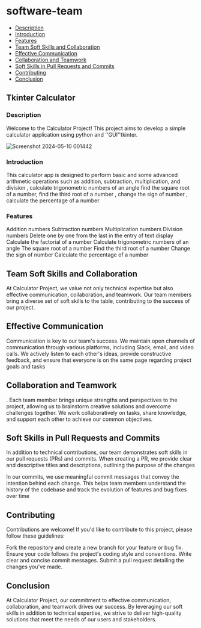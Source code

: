 # software-team
- [Description](#Description)
- [Introduction](#Introduction)
- [Features](#Features)
- [Team Soft Skills and Collaboration](#Team-Soft-Skills-and-Collaboration)
- [Effective Communication](#Effective-Communication)
- [Collaboration and Teamwork](#Collaboration-and-Teamwork)
- [Soft Skills in Pull Requests and Commits](#Soft-Skills-in-Pull-Requests-and-Commits)
- [Contributing](#Contributing)
- [Conclusion](#Conclusion)
## Tkinter Calculator
### Description
Welcome to the Calculator Project! This project aims to develop a simple calculator application using python and ''GUI''tkinter.


![Screenshot 2024-05-10 001442](https://github.com/Hesham942/software-team/assets/154346647/203e1a06-da67-450b-9f47-40245a009111)

### Introduction
This calculator app is designed to perform basic and some advanced arithmetic operations such as addition, subtraction, multiplication, and division , calculate trigonometric numbers of an angle
find the square root of a number, find the third root of a number , change the sign of number , calculate the percentage of a number
### Features
Addition numbers
Subtraction  numbers
Multiplication  numbers
Division numbers
Delete one by one from the last in the entry of text display
Calculate the factorial of a number
Calculate trigonometric numbers of an angle
The square root of a number
Find the third root of a number
Change the sign of number
Calculate the percentage of a number

## Team Soft Skills and Collaboration
At Calculator Project, we value not only technical expertise but also effective communication, 
collaboration, and teamwork. Our team members bring a diverse set of soft skills to the table,
contributing to the success of our project.
## Effective Communication
Communication is key to our team's success. We maintain open channels of communication through 
various platforms, including Slack, email, and video calls. We actively listen to each other's ideas, 
provide constructive feedback, and ensure that everyone is on the same page regarding project goals and tasks 
## Collaboration and Teamwork
. Each team member brings unique strengths and perspectives to the project, allowing us to brainstorm creative solutions 
and overcome challenges together. We work collaboratively on tasks, share knowledge, and support each other to achieve our common objectives.
## Soft Skills in Pull Requests and Commits
In addition to technical contributions, our team demonstrates soft skills in our pull requests (PRs) and commits. When creating a PR, we provide clear and descriptive titles and descriptions, outlining the purpose of the changes


In our commits, we use meaningful commit messages that convey the intention behind each change. This helps team members understand the history of the codebase and track the evolution of features and bug fixes over time
## Contributing
Contributions are welcome! If you'd like to contribute to this project, please follow these guidelines:

Fork the repository and create a new branch for your feature or bug fix.
Ensure your code follows the project's coding style and conventions.
Write clear and concise commit messages.
Submit a pull request detailing the changes you've made.

## Conclusion 
At Calculator Project, our commitment to effective communication, collaboration, and teamwork drives our success. By leveraging our soft skills in addition to technical expertise, we strive to deliver high-quality solutions that meet the needs of our users and stakeholders.
